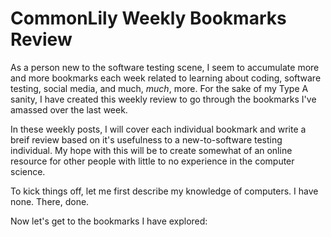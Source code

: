 # CommonLily Weekly Bookmarks Review

As a person new to the software testing scene, I seem to accumulate more and more bookmarks each week related to learning about coding, software testing, social media, and much, *much*, more.  For the sake of my Type A sanity, I have created this weekly review to go through the bookmarks I've amassed over the last week.  

In these weekly posts, I will cover each individual bookmark and write a breif review based on it's usefulness to a new-to-software testing individual. My hope with this will be to create somewhat of an online resource for other people with little to no experience in the computer science.

To kick things off, let me first describe my knowledge of computers. I have none. There, done.  

Now let's get to the bookmarks I have explored:


